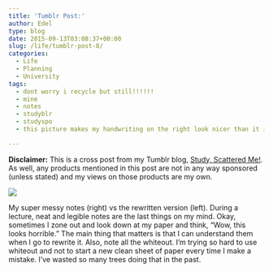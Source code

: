 ```yaml
---
title: 'Tumblr Post:'
author: Edel
type: blog
date: 2015-09-13T03:08:37+00:00
slug: /life/tumblr-post-8/
categories:
  - Life
  - Planning
  - University
tags:
  - dont worry i recycle but still!!!!!!
  - mine
  - notes
  - studyblr
  - studyspo
  - this picture makes my handwriting on the right look nicer than it is

---
```

**Disclaimer:** This is a cross post from my Tumblr blog, [Study, Scattered Me!][1]. As well, any products mentioned in this post are not in any way sponsored (unless stated) and my views on those products are my own.

![][2]

My super messy notes (right) vs the rewritten version (left). During a lecture, neat and legible notes are the last things on my mind. Okay, sometimes I zone out and look down at my paper and think, “Wow, this looks horrible.” The main thing that matters is that I can understand them when I go to rewrite it. Also, note all the whiteout. I’m trying so hard to use whiteout and not to start a new clean sheet of paper every time I make a mistake. I’ve wasted so many trees doing that in the past.




 [1]: http://ift.tt/1WuOkm4
 [2]: http://ift.tt/1OmzNpe